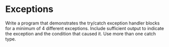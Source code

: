 # Exceptions
Write a program that demonstrates the try/catch exception handler blocks for a minimum of 4 different exceptions.  Include sufficient output to indicate the exception and the condition that caused it.  Use more than one catch type.
